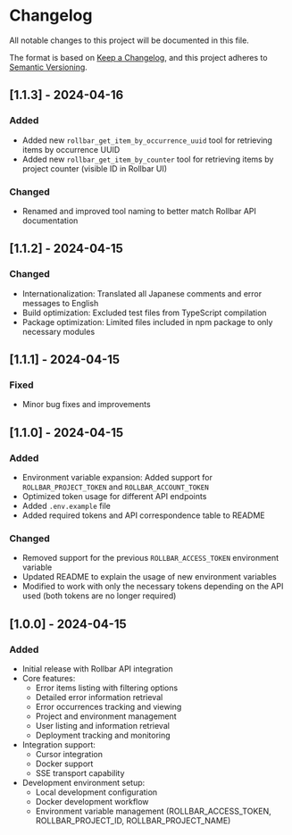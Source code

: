 # Changelog

All notable changes to this project will be documented in this file.

The format is based on [Keep a Changelog](https://keepachangelog.com/en/1.0.0/),
and this project adheres to [Semantic Versioning](https://semver.org/spec/v2.0.0.html).

## [1.1.3] - 2024-04-16

### Added
- Added new `rollbar_get_item_by_occurrence_uuid` tool for retrieving items by occurrence UUID
- Added new `rollbar_get_item_by_counter` tool for retrieving items by project counter (visible ID in Rollbar UI)

### Changed
- Renamed and improved tool naming to better match Rollbar API documentation

## [1.1.2] - 2024-04-15

### Changed
- Internationalization: Translated all Japanese comments and error messages to English
- Build optimization: Excluded test files from TypeScript compilation
- Package optimization: Limited files included in npm package to only necessary modules

## [1.1.1] - 2024-04-15

### Fixed
- Minor bug fixes and improvements

## [1.1.0] - 2024-04-15

### Added
- Environment variable expansion: Added support for `ROLLBAR_PROJECT_TOKEN` and `ROLLBAR_ACCOUNT_TOKEN`
- Optimized token usage for different API endpoints
- Added `.env.example` file
- Added required tokens and API correspondence table to README

### Changed
- Removed support for the previous `ROLLBAR_ACCESS_TOKEN` environment variable
- Updated README to explain the usage of new environment variables
- Modified to work with only the necessary tokens depending on the API used (both tokens are no longer required)

## [1.0.0] - 2024-04-15

### Added
- Initial release with Rollbar API integration
- Core features:
  - Error items listing with filtering options
  - Detailed error information retrieval
  - Error occurrences tracking and viewing
  - Project and environment management
  - User listing and information retrieval
  - Deployment tracking and monitoring
- Integration support:
  - Cursor integration
  - Docker support
  - SSE transport capability
- Development environment setup:
  - Local development configuration
  - Docker development workflow
  - Environment variable management (ROLLBAR_ACCESS_TOKEN, ROLLBAR_PROJECT_ID, ROLLBAR_PROJECT_NAME)